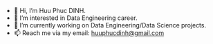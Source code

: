 - 👋 Hi, I’m Huu Phuc DINH.
- 👀 I’m interested in Data Engineering career.
- 🌱 I’m currently working on Data Engineering/Data Science projects.
- 📫 Reach me via my email: huuphucdinh@gmail.com

<!---
larrydinh/larrydinh is a ✨ special ✨ repository because its `README.md` (this file) appears on your GitHub profile.
You can click the Preview link to take a look at your changes.
--->
